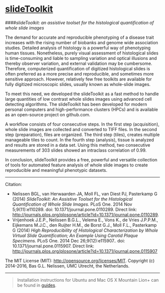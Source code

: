 [slideToolkit](https://github.com/swvanderlaan/slideToolkit)
============

####_slideToolkit: an assistive toolset for the histological quantification of whole slide images_

The demand for accurate and reproducible phenotyping of a disease trait increases with the rising number of biobanks and genome wide association studies. Detailed analysis of histology is a powerful way of phenotyping human tissues. Nonetheless, purely visual assessment of histological slides is time-consuming and liable to sampling variation and optical illusions and thereby observer variation, and external validation may be cumbersome. Therefore, computerized quantification of digitized histological slides is often preferred as a more precise and reproducible, and sometimes more sensitive approach. However, relatively few free toolkits are available for fully digitized microscopic slides, usually known as whole-slide images.

To meet this need, we developed the slideToolkit as a fast method to handle large quantities of low contrast whole slides images using advanced cell detecting algorithms. The slideToolkit has been developed for modern personal computers and high-performance clusters (HPCs) and is available as an open-source project on github.com.

A workflow consists of four consecutive steps. In the first step (acquisition), whole slide images are collected and converted to TIFF files. In the second step (preparation), files are organized. The third step (tiles), creates multiple manageable tiles to count. In the fourth step (analysis), tissue is analyzed and results are stored in a data set. Using this method, two consecutive measurements of 303 slides showed an intraclass correlation of 0.99.

In conclusion, slideToolkit provides a free, powerful and versatile collection of tools for automated feature analysis of whole slide images to create reproducible and meaningful phenotypic datasets.

-----------------------------------------------
Citation: 
- Nelissen BGL, van Herwaarden JA, Moll FL, van Diest PJ, Pasterkamp G (2014) <i>SlideToolkit: An Assistive Toolset for the Histological Quantification of Whole Slide Images.</i> <bold>PLoS One. 2014 Nov 5;9(11):e110289</bold>. doi: 10.1371/journal.pone.0110289. Direct link: http://journals.plos.org/plosone/article?id=10.1371/journal.pone.0110289.
- Vrijenhoek J.E.P., Nelissen B.G.L., Velema E., Vons K., de Vries J.P.P.M., Eijkemans M.J.C., den Ruijter H.M., de Borst G.J., Moll F.L., Pasterkamp G (2014) <i>High Reproducibility of Histological Characterization by Whole Virtual Slide Quantification; An Example Using Carotid Plaque Specimens.</i> <bold>PLoS One. 2014 Dec 26;9(12):e115907.</bold>. doi: 10.1371/journal.pone.0115907. Direct link: http://journals.plos.org/plosone/article?id=10.1371/journal.pone.0115907

The MIT License (MIT): <http://opensource.org/licenses/MIT>.
Copyright (c) 2014-2016, Bas G.L. Nelissen, UMC Utrecht, the Netherlands.

-----------------------------------------------
> Installation instructions for Ubuntu and Mac OS X Mountain Lion+ can be found in [guides](guides).
